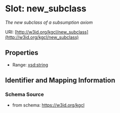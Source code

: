 # Slot: new_subclass
_The new subclass of a subsumption axiom_


URI: [http://w3id.org/kgcl/new_subclass](http://w3id.org/kgcl/new_subclass)



<!-- no inheritance hierarchy -->


## Properties

 * Range: [xsd:string](xsd:string)



## Identifier and Mapping Information







### Schema Source


* from schema: https://w3id.org/kgcl



